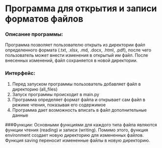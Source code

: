 # Программа для открытия и записи форматов файлов
### Описание программы:
Программа позволяет пользователю открыть из директории файл определенного формата (.txt, .xlsx, .md, .docx, .html, .pdf), после чего пользователь может внести изменения в открытый им файл. После внесенных изменений, файл сохраняется в новой директории.

### Интерфейс:
1. Перед запуском программы пользователь добавляет файл в директорию (all_files)
2. Запуск программы происходит в main.py
3. Программа определяет формат файла и открывает сам файл в режиме чтения, показывая его содержимое
4. Программа дает возможность вписать в файл дополнительные данные

###Функции:
Основными функциями для каждого типа файла являются функции чтения (reading) и записи (writing).
Помимо этого, функция environment создает новую директорию для измененных файлов.
Функция saving переносит измененные файлы в новую директорию.
